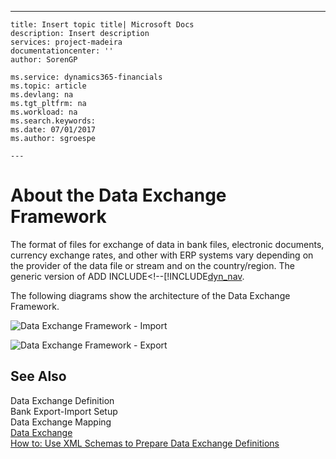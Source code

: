 ---
    title: Insert topic title| Microsoft Docs
    description: Insert description
    services: project-madeira
    documentationcenter: ''
    author: SorenGP

    ms.service: dynamics365-financials
    ms.topic: article
    ms.devlang: na
    ms.tgt_pltfrm: na
    ms.workload: na
    ms.search.keywords:
    ms.date: 07/01/2017
    ms.author: sgroespe

    ---
# About the Data Exchange Framework
The format of files for exchange of data in bank files, electronic documents, currency exchange rates, and other with ERP systems vary depending on the provider of the data file or stream and on the country\/region. The generic version of ADD INCLUDE<!--[!INCLUDE[dyn_nav](../../includes/data-exchange.md).  
  
 The following diagrams show the architecture of the Data Exchange Framework.  
  
 ![Data Exchange Framework &#45; Import](../FullExperience/media/nav_dataexchangeframework_import.png "NAV\_DataExchangeFramework\_Import")  
  
 ![Data Exchange Framework &#45; Export](../FullExperience/media/nav_dataexchangeframework_export.png "NAV\_DataExchangeFramework\_Export")  
  
## See Also  
 Data Exchange Definition   
 Bank Export-Import Setup   
 Data Exchange Mapping   
 [Data Exchange](../FullExperience/data-exchange.md)   
 [How to: Use XML Schemas to Prepare Data Exchange Definitions](../FullExperience/how-to-use-xml-schemas-to-prepare-data-exchange-definitions.md)